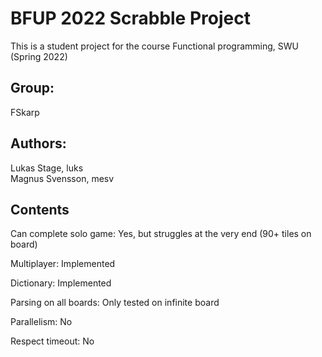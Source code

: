 # BFUP 2022 Scrabble Project
This is a student project for the course Functional programming, SWU (Spring 2022)

## Group: 
FSkarp

## Authors:
Lukas Stage, luks   
Magnus Svensson, mesv 

## Contents

Can complete solo game: Yes, but struggles at the very end (90+ tiles on board)

Multiplayer: Implemented

Dictionary: Implemented

Parsing on all boards: Only tested on infinite board

Parallelism: No

Respect timeout: No


